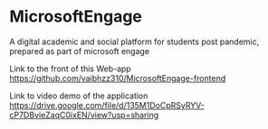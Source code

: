 # MicrosoftEngage
A digital academic and social platform for students post pandemic, prepared as part of microsoft engage

Link to the front of this Web-app
https://github.com/vaibhzz310/MicrosoftEngage-frontend

Link to video demo of the application
https://drive.google.com/file/d/135M1DoCpRSyRYV-cP7DBvieZaqC0ixEN/view?usp=sharing
